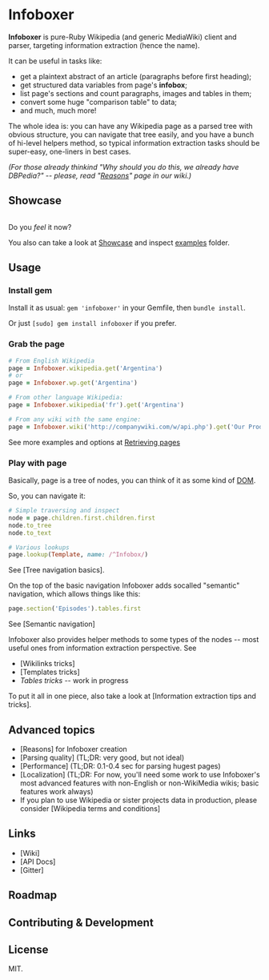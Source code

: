 # Infoboxer

**Infoboxer** is pure-Ruby Wikipedia (and generic MediaWiki) client and
parser, targeting information extraction (hence the name).

It can be useful in tasks like:

* get a plaintext abstract of an article (paragraphs before first heading);
* get structured data variables from page's **infobox**;
* list page's sections and count paragraphs, images and tables in them;
* convert some huge "comparison table" to data;
* and much, much more!

The whole idea is: you can have any Wikipedia page as a parsed tree with
obvious structure, you can navigate that tree easily, and you have a
bunch of hi-level helpers method, so typical information extraction
tasks should be super-easy, one-liners in best cases.

_(For those already thinkind "Why should you do this, we already have
DBPedia?" -- please, read "[Reasons](https://github.com/molybdenum-99/infoboxer/wiki/Reasons)"
page in our wiki.)_

## Showcase

```ruby
```

Do you _feel_ it now?

You also can take a look at [Showcase](https://github.com/molybdenum-99/infoboxer/wiki/Showcase)
and inspect [examples](https://github.com/molybdenum-99/infoboxer/tree/master/examples) folder.

## Usage

### Install gem

Install it as usual: `gem 'infoboxer'` in your Gemfile, then `bundle install`.

Or just `[sudo] gem install infoboxer` if you prefer.

### Grab the page

```ruby
# From English Wikipedia
page = Infoboxer.wikipedia.get('Argentina')
# or
page = Infoboxer.wp.get('Argentina')

# From other language Wikipedia:
page = Infoboxer.wikipedia('fr').get('Argentina')

# From any wiki with the same engine:
page = Infoboxer.wiki('http://companywiki.com/w/api.php').get('Our Product')
```

See more examples and options at [Retrieving pages](https://github.com/molybdenum-99/infoboxer/wiki/Retrieving%20pages)

### Play with page

Basically, page is a tree of nodes, you can think of it as some kind of
[DOM](https://en.wikipedia.org/wiki/Document_Object_Model).

So, you can navigate it:

```ruby
# Simple traversing and inspect
node = page.children.first.children.first
node.to_tree
node.to_text

# Various lookups
page.lookup(Template, name: /^Infobox/)
```

See [Tree navigation basics].

On the top of the basic navigation Infoboxer adds socalled "semantic"
navigation, which allows things like this:

```ruby
page.section('Episodes').tables.first
```

See [Semantic navigation]

Infoboxer also provides helper methods to some types of the nodes -- most
useful ones from information extraction perspective. See

* [Wikilinks tricks]
* [Templates tricks]
* _Tables tricks_ -- work in progress

To put it all in one piece, also take a look at [Information extraction tips and tricks].

## Advanced topics

* [Reasons] for Infoboxer creation
* [Parsing quality] (TL;DR: very good, but not ideal)
* [Performance] (TL;DR: 0.1-0.4 sec for parsing hugest pages)
* [Localization] (TL;DR: For now, you'll need some work to use Infoboxer's
  most advanced features with non-English or non-WikiMedia wikis; basic
  features work always)
* If you plan to use Wikipedia or sister projects data in production,
  please consider [Wikipedia terms and conditions]

## Links

* [Wiki]
* [API Docs]
* [Gitter]

## Roadmap

## Contributing & Development

## License

MIT.
